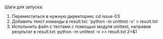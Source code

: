 Шаги для запуска:
1. Переместиться в нужную директорию: 
    cd issue-03
2. Добавить текст команды в result.txt:
    'python -m unittest -v' > result.txt
3. Испольнить файл с тестами с помощью модуля unittest, направив результат в result.txt: 
    python -m unittest -v >> result.txt 2>&1